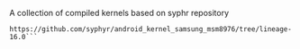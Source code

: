 A collection of compiled kernels based on syphr repository

```These kernel images are builded on a VM running Ubuntu 18.04.4 LTS, and based on the source code available at:
https://github.com/syphyr/android_kernel_samsung_msm8976/tree/lineage-16.0```
